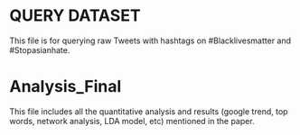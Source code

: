 # QUERY DATASET
  This file is for querying raw Tweets with hashtags on #Blacklivesmatter and #Stopasianhate.
# Analysis_Final
  This file includes all the quantitative analysis and results (google trend, top words, network analysis, LDA model, etc) mentioned in the paper. 

